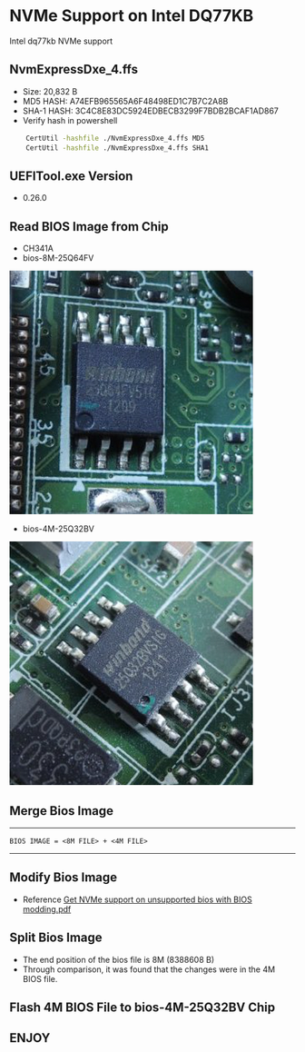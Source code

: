 # NVMe Support on Intel DQ77KB

 Intel dq77kb NVMe support

## NvmExpressDxe_4.ffs

 - Size: 20,832 B
 - MD5 HASH: A74EFB965565A6F48498ED1C7B7C2A8B
 - SHA-1 HASH: 3C4C8E83DC5924EDBECB3299F7BDB2BCAF1AD867
 - Verify hash in powershell

```sh
    CertUtil -hashfile ./NvmExpressDxe_4.ffs MD5
    CertUtil -hashfile ./NvmExpressDxe_4.ffs SHA1
```

## UEFITool.exe Version

 - 0.26.0

## Read BIOS Image from Chip

 - CH341A
 - bios-8M-25Q64FV

![bios-8M-25Q64FV.png](readme%2Fbios-8M-25Q64FV.png)

 - bios-4M-25Q32BV

![bios-4M-25Q32BV.png](readme%2Fbios-4M-25Q32BV.png)

## Merge Bios Image

------------------------

    BIOS IMAGE = <8M FILE> + <4M FILE>

------------------------

## Modify Bios Image

 - Reference [Get NVMe support on unsupported bios with BIOS modding.pdf](readme%2FGet%20NVMe%20support%20on%20unsupported%20bios%20with%20BIOS%20modding.pdf)

## Split Bios Image

 - The end position of the bios file is 8M (8388608 B)
 - Through comparison, it was found that the changes were in the 4M BIOS file.

## Flash 4M BIOS File to bios-4M-25Q32BV Chip

## ENJOY